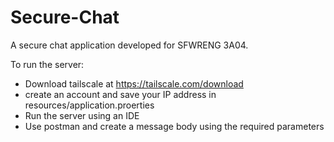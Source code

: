 # Secure-Chat
A secure chat application developed for SFWRENG 3A04.

To run the server:
- Download tailscale at https://tailscale.com/download
- create an account and save your IP address in resources/application.proerties
- Run the server using an IDE
- Use postman and create a message body using the required parameters
